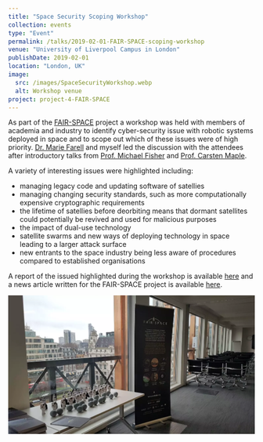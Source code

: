 ```yaml
---
title: "Space Security Scoping Workshop"
collection: events
type: "Event"
permalink: /talks/2019-02-01-FAIR-SPACE-scoping-workshop
venue: "University of Liverpool Campus in London"
publishDate: 2019-02-01
location: "London, UK"
image:
  src: /images/SpaceSecurityWorkshop.webp
  alt: Workshop venue
project: project-4-FAIR-SPACE
---
```


As part of the [FAIR-SPACE](/projects/project-4-FAIR-SPACE) project a workshop was held with members of academia and industry to identify cyber-security issue with robotic systems deployed in space and to scope out which of these issues were of high priority. [Dr. Marie Farell](https://www.research.manchester.ac.uk/portal/marie.farrell.html) and myself led the discussion with the attendees after introductory talks from [Prof. Michael Fisher](https://www.research.manchester.ac.uk/portal/michael.fisher.html) and [Prof. Carsten Maple](https://warwick.ac.uk/fac/sci/wmg/people/profile/?wmgid=1102).

<!-- readmore -->

A variety of interesting issues were highlighted including:
 * managing legacy code and updating software of satellies
 * managing changing security standards, such as more computationally expensive cryptographic requirements
 * the lifetime of satellies before deorbiting means that dormant satellites could potentially be revived and used for malicious purposes
 * the impact of dual-use technology
 * satellite swarms and new ways of deploying technology in space leading to a larger attack surface
 * new entrants to the space industry being less aware of procedures compared to established organisations

A report of the issued highlighted during the workshop is available [here](https://static1.squarespace.com/static/5a6a02b0f6576ed25151ecfa/t/5c9ded139140b781bedc609a/1553853733673/WORKSHOP+REPORT_SPACE+SECURITY+SCOPING+February+2019.pdf) and a news article written for the FAIR-SPACE project is available [here](https://www.fairspacehub.org/news/2019/1/23/space-security-scoping-workshop).

![Workshop Venue](/images/SpaceSecurityWorkshop.webp)
